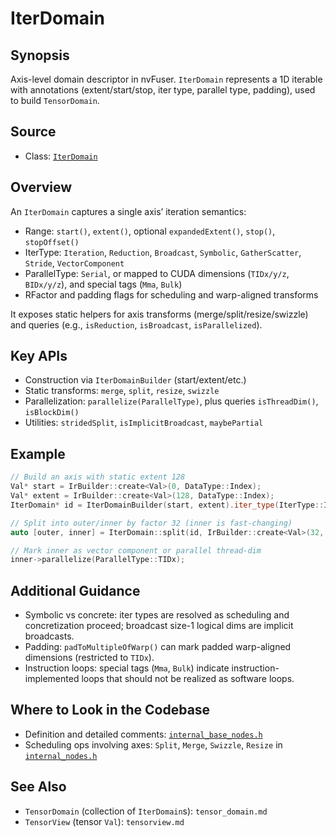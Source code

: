 # IterDomain

## Synopsis
Axis-level domain descriptor in nvFuser. `IterDomain` represents a 1D iterable with annotations (extent/start/stop, iter type, parallel type, padding), used to build `TensorDomain`.

## Source
- Class: [`IterDomain`](../../../csrc/ir/internal_base_nodes.h#L83)

## Overview
An `IterDomain` captures a single axis’ iteration semantics:
- Range: `start()`, `extent()`, optional `expandedExtent()`, `stop()`, `stopOffset()`
- IterType: `Iteration`, `Reduction`, `Broadcast`, `Symbolic`, `GatherScatter`, `Stride`, `VectorComponent`
- ParallelType: `Serial`, or mapped to CUDA dimensions (`TIDx/y/z`, `BIDx/y/z`), and special tags (`Mma`, `Bulk`)
- RFactor and padding flags for scheduling and warp-aligned transforms

It exposes static helpers for axis transforms (merge/split/resize/swizzle) and queries (e.g., `isReduction`, `isBroadcast`, `isParallelized`).

## Key APIs
- Construction via `IterDomainBuilder` (start/extent/etc.)
- Static transforms: `merge`, `split`, `resize`, `swizzle`
- Parallelization: `parallelize(ParallelType)`, plus queries `isThreadDim()`, `isBlockDim()`
- Utilities: `stridedSplit`, `isImplicitBroadcast`, `maybePartial`

## Example
```cpp
// Build an axis with static extent 128
Val* start = IrBuilder::create<Val>(0, DataType::Index);
Val* extent = IrBuilder::create<Val>(128, DataType::Index);
IterDomain* id = IterDomainBuilder(start, extent).iter_type(IterType::Iteration).build();

// Split into outer/inner by factor 32 (inner is fast-changing)
auto [outer, inner] = IterDomain::split(id, IrBuilder::create<Val>(32, DataType::Index), /*inner_split=*/true);

// Mark inner as vector component or parallel thread-dim
inner->parallelize(ParallelType::TIDx);
```

## Additional Guidance
- Symbolic vs concrete: iter types are resolved as scheduling and concretization proceed; broadcast size-1 logical dims are implicit broadcasts.
- Padding: `padToMultipleOfWarp()` can mark padded warp-aligned dimensions (restricted to `TIDx`).
- Instruction loops: special tags (`Mma`, `Bulk`) indicate instruction-implemented loops that should not be realized as software loops.

## Where to Look in the Codebase
- Definition and detailed comments: [`internal_base_nodes.h`](../../../csrc/ir/internal_base_nodes.h#L79)
- Scheduling ops involving axes: `Split`, `Merge`, `Swizzle`, `Resize` in [`internal_nodes.h`](../../../csrc/ir/internal_nodes.h)

## See Also
- `TensorDomain` (collection of `IterDomain`s): `tensor_domain.md`
- `TensorView` (tensor `Val`): `tensorview.md`
